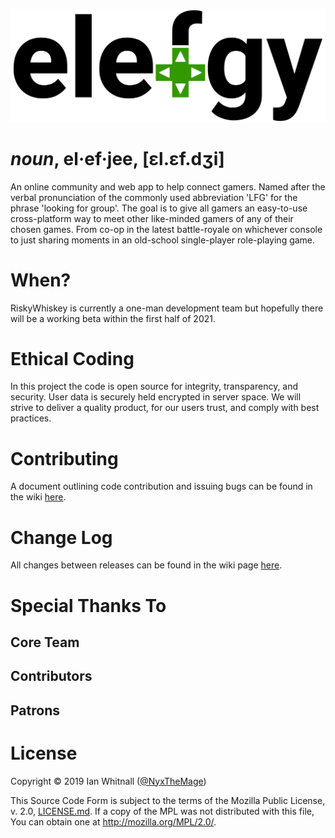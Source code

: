 ![elefgy logo](public/images/elefgy_logo_for_readme.svg)

# *noun*, el·ef·jee, [ɛl.ɛf.dʒi]

An online community and web app to help connect gamers. Named after the verbal
pronunciation of the commonly used abbreviation 'LFG' for the phrase 'looking
for group'. The goal is to give all gamers an easy-to-use cross-platform way to
meet other like-minded gamers of any of their chosen games. From co-op in the
latest battle-royale on whichever console to just sharing moments in an
old-school single-player role-playing game.

# When?

RiskyWhiskey is currently a one-man development team but hopefully there will
be a working beta within the first half of 2021.

# Ethical Coding

In this project the code is open source for integrity, transparency, and
security. User data is securely held encrypted in server space. We will strive
to deliver a quality product, for our users trust, and comply with best 
practices.

# Contributing

A document outlining code contribution and issuing bugs can be found in the wiki
[here](https://github.com/RiskyWhiskey/elefgy/wiki/Contributing-To-elefgy).

# Change Log

All changes between releases can be found in the wiki page
[here](https://github.com/RiskyWhiskey/elefgy/wiki/elefgy-Change-Log).

# Special Thanks To

## Core Team

## Contributors

## Patrons

# License

Copyright © 2019 Ian Whitnall ([@NyxTheMage](https://github.com/NyxTheMage))

This Source Code Form is subject to the terms of the Mozilla Public License,
v. 2.0, [LICENSE.md](LICENSE.md). If a copy of the MPL was not distributed
with this file, You can obtain one at http://mozilla.org/MPL/2.0/.
